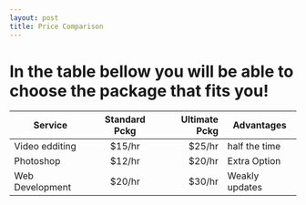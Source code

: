 ```yaml
---
layout: post
title: Price Comparison
---
```

<h1> In the table bellow you will be able to choose the package that fits you!</h1>

| Service        | Standard Pckg | Ultimate Pckg  | Advantages   |
| -------------  |:-------------:| --------------:|--------------|
| Video edditing | $15/hr        |   $25/hr       |half the time |
| Photoshop      | $12/hr        |   $20/hr       |Extra Option  |
| Web Development| $20/hr        |   $30/hr       |Weakly updates|
 
